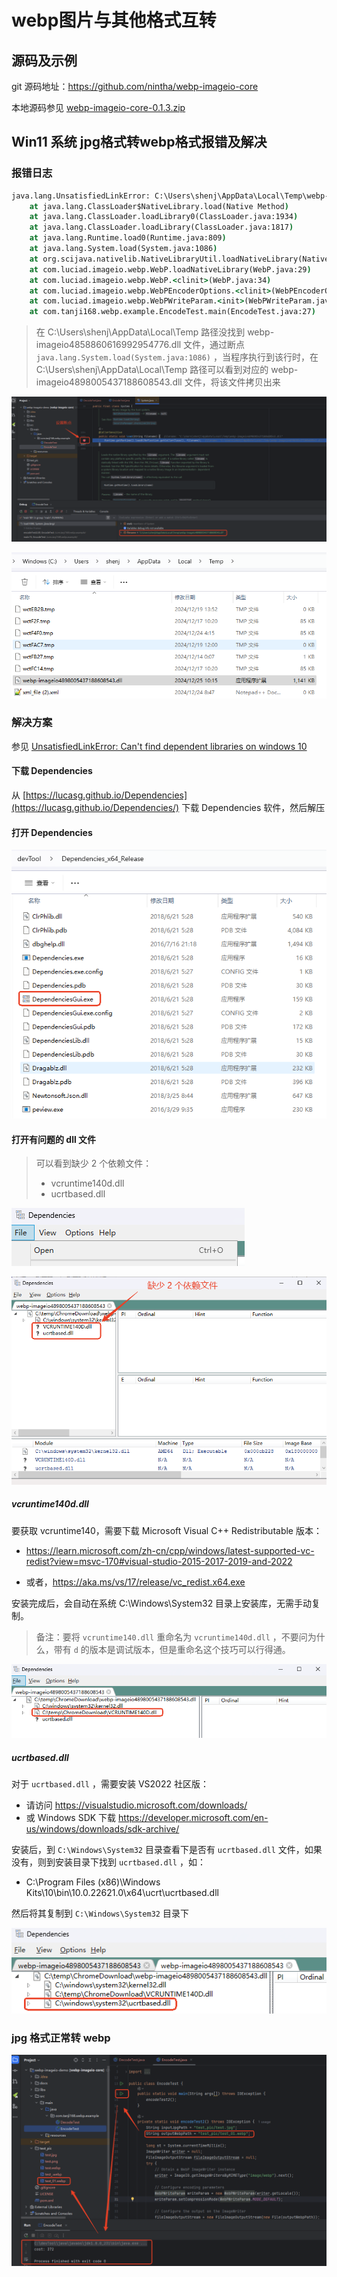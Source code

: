 

# webp图片与其他格式互转

## 源码及示例

git 源码地址：https://github.com/nintha/webp-imageio-core

本地源码参见 [webp-imageio-core-0.1.3.zip](./webp-imageio-core-0.1.3.zip)

## Win11 系统 jpg格式转webp格式报错及解决

### 报错日志

```bat
java.lang.UnsatisfiedLinkError: C:\Users\shenj\AppData\Local\Temp\webp-imageio4858860616992954776.dll: Can't find dependent libraries
	at java.lang.ClassLoader$NativeLibrary.load(Native Method)
	at java.lang.ClassLoader.loadLibrary0(ClassLoader.java:1934)
	at java.lang.ClassLoader.loadLibrary(ClassLoader.java:1817)
	at java.lang.Runtime.load0(Runtime.java:809)
	at java.lang.System.load(System.java:1086)
	at org.scijava.nativelib.NativeLibraryUtil.loadNativeLibrary(NativeLibraryUtil.java:291)
	at com.luciad.imageio.webp.WebP.loadNativeLibrary(WebP.java:29)
	at com.luciad.imageio.webp.WebP.<clinit>(WebP.java:34)
	at com.luciad.imageio.webp.WebPEncoderOptions.<clinit>(WebPEncoderOptions.java:20)
	at com.luciad.imageio.webp.WebPWriteParam.<init>(WebPWriteParam.java:30)
	at com.tanji168.webp.example.EncodeTest.main(EncodeTest.java:27)
```

> 在 C:\Users\shenj\AppData\Local\Temp 路径没找到 webp-imageio4858860616992954776.dll 文件，通过断点 `java.lang.System.load(System.java:1086)` ，当程序执行到该行时，在 C:\Users\shenj\AppData\Local\Temp 路径可以看到对应的 webp-imageio4898005437188608543.dll 文件，将该文件拷贝出来

![image-20241225101726792](./webp-imageio-demo.assets/image-20241225101726792.png)

![image-20241225101628349](./webp-imageio-demo.assets/image-20241225101628349.png)

### 解决方案

参见 [UnsatisfiedLinkError: Can't find dependent libraries on windows 10](https://github.com/nintha/webp-imageio-core/issues/2#issuecomment-2127972133) 

#### 下载 Dependencies

从 [https://lucasg.github.io/Dependencies](https://lucasg.github.io/Dependencies/) 下载 Dependencies 软件，然后解压

#### 打开 Dependencies

![image-20241225102529019](./webp-imageio-demo.assets/image-20241225102529019.png)

#### 打开有问题的 dll 文件

> 可以看到缺少 2 个依赖文件：
>
> - vcruntime140d.dll
> - ucrtbased.dll

![image-20241225102701194](./webp-imageio-demo.assets/image-20241225102701194.png)

![image-20241225102756600](./webp-imageio-demo.assets/image-20241225102756600.png)

##### vcruntime140d.dll

要获取 vcruntime140，需要下载 Microsoft Visual C++ Redistributable 版本：

- https://learn.microsoft.com/zh-cn/cpp/windows/latest-supported-vc-redist?view=msvc-170#visual-studio-2015-2017-2019-and-2022 

- 或者，https://aka.ms/vs/17/release/vc_redist.x64.exe 

安装完成后，会自动在系统 C:\Windows\System32 目录上安装库，无需手动复制。

> 备注：要将 `vcruntime140.dll` 重命名为 `vcruntime140d.dll` ，不要问为什么，带有 `d` 的版本是调试版本，但是重命名这个技巧可以行得通。

![image-20241225104903031](./webp-imageio-demo.assets/image-20241225104903031.png)

##### ucrtbased.dll

对于 `ucrtbased.dll` ，需要安装 VS2022 社区版：

- 请访问 https://visualstudio.microsoft.com/downloads/ 
- 或 Windows SDK 下载 https://developer.microsoft.com/en-us/windows/downloads/sdk-archive/

安装后，到 `C:\Windows\System32` 目录查看下是否有 `ucrtbased.dll` 文件，如果没有，则到安装目录下找到 `ucrtbased.dll` ，如：

- C:\Program Files (x86)\Windows Kits\10\bin\10.0.22621.0\x64\ucrt\ucrtbased.dll

然后将其复制到 `C:\Windows\System32` 目录下

![image-20241225112732422](./webp-imageio-demo.assets/image-20241225112732422.png)

### jpg 格式正常转 webp 

![image-20241225112903137](./webp-imageio-demo.assets/image-20241225112903137.png)
